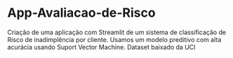 # App-Avaliacao-de-Risco
Criação de uma aplicação com Streamlit de um sistema de classificação de Risco de inadimplência por cliente. 
Usamos um modelo preditivo com alta acurácia usando Suport Vector Machine. Dataset baixado da UCI 
